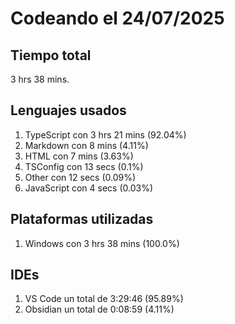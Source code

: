 # Codeando el 24/07/2025

## Tiempo total
3 hrs 38 mins.

## Lenguajes usados
1. TypeScript con 3 hrs 21 mins (92.04%)
1. Markdown con 8 mins (4.11%)
1. HTML con 7 mins (3.63%)
1. TSConfig con 13 secs (0.1%)
1. Other con 12 secs (0.09%)
1. JavaScript con 4 secs (0.03%)

## Plataformas utilizadas
1. Windows con 3 hrs 38 mins (100.0%)

## IDEs
1. VS Code un total de 3:29:46 (95.89%)
1. Obsidian un total de 0:08:59 (4.11%)
